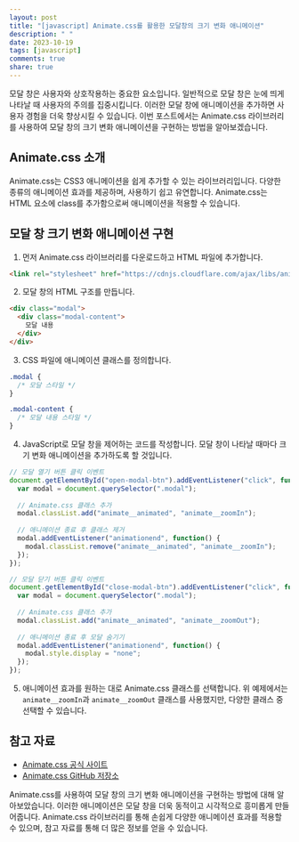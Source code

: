 ```yaml
---
layout: post
title: "[javascript] Animate.css를 활용한 모달창의 크기 변화 애니메이션"
description: " "
date: 2023-10-19
tags: [javascript]
comments: true
share: true
---
```


모달 창은 사용자와 상호작용하는 중요한 요소입니다. 일반적으로 모달 창은 눈에 띄게 나타날 때 사용자의 주의를 집중시킵니다. 이러한 모달 창에 애니메이션을 추가하면 사용자 경험을 더욱 향상시킬 수 있습니다. 이번 포스트에서는 Animate.css 라이브러리를 사용하여 모달 창의 크기 변화 애니메이션을 구현하는 방법을 알아보겠습니다.

## Animate.css 소개

Animate.css는 CSS3 애니메이션을 쉽게 추가할 수 있는 라이브러리입니다. 다양한 종류의 애니메이션 효과를 제공하며, 사용하기 쉽고 유연합니다. Animate.css는 HTML 요소에 class를 추가함으로써 애니메이션을 적용할 수 있습니다.

## 모달 창 크기 변화 애니메이션 구현

1. 먼저 Animate.css 라이브러리를 다운로드하고 HTML 파일에 추가합니다.

```html
<link rel="stylesheet" href="https://cdnjs.cloudflare.com/ajax/libs/animate.css/4.1.1/animate.min.css" />
```

2. 모달 창의 HTML 구조를 만듭니다.

```html
<div class="modal">
  <div class="modal-content">
    모달 내용
  </div>
</div>
```

3. CSS 파일에 애니메이션 클래스를 정의합니다.

```css
.modal {
  /* 모달 스타일 */
}

.modal-content {
  /* 모달 내용 스타일 */
}
```

4. JavaScript로 모달 창을 제어하는 코드를 작성합니다. 모달 창이 나타날 때마다 크기 변화 애니메이션을 추가하도록 할 것입니다.

```javascript
// 모달 열기 버튼 클릭 이벤트
document.getElementById("open-modal-btn").addEventListener("click", function() {
  var modal = document.querySelector(".modal");
  
  // Animate.css 클래스 추가
  modal.classList.add("animate__animated", "animate__zoomIn");
  
  // 애니메이션 종료 후 클래스 제거
  modal.addEventListener("animationend", function() {
    modal.classList.remove("animate__animated", "animate__zoomIn");
  });
});

// 모달 닫기 버튼 클릭 이벤트
document.getElementById("close-modal-btn").addEventListener("click", function() {
  var modal = document.querySelector(".modal");
  
  // Animate.css 클래스 추가
  modal.classList.add("animate__animated", "animate__zoomOut");
  
  // 애니메이션 종료 후 모달 숨기기
  modal.addEventListener("animationend", function() {
    modal.style.display = "none";
  });
});
```

5. 애니메이션 효과를 원하는 대로 Animate.css 클래스를 선택합니다. 위 예제에서는 `animate__zoomIn`과 `animate__zoomOut` 클래스를 사용했지만, 다양한 클래스 중 선택할 수 있습니다.

## 참고 자료

- [Animate.css 공식 사이트](https://animate.style/)
- [Animate.css GitHub 저장소](https://github.com/animate-css/animate.css)

Animate.css를 사용하여 모달 창의 크기 변화 애니메이션을 구현하는 방법에 대해 알아보았습니다. 이러한 애니메이션은 모달 창을 더욱 동적이고 시각적으로 흥미롭게 만들어줍니다. Animate.css 라이브러리를 통해 손쉽게 다양한 애니메이션 효과를 적용할 수 있으며, 참고 자료를 통해 더 많은 정보를 얻을 수 있습니다.